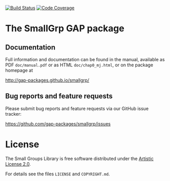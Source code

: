 [![Build Status](https://travis-ci.com/gap-packages/smallgrp.svg?branch=master)](https://travis-ci.com/gap-packages/smallgrp)
[![Code Coverage](https://codecov.io/github/gap-packages/smallgrp/coverage.svg?branch=master&token=)](https://codecov.io/gh/gap-packages/smallgrp)

# The SmallGrp GAP package



## Documentation

Full information and documentation can be found in the manual, available
as PDF `doc/manual.pdf` or as HTML `doc/chap0_mj.html`, or on the package
homepage at

  <http://gap-packages.github.io/smallgrp/>


## Bug reports and feature requests

Please submit bug reports and feature requests via our GitHub issue tracker:

  <https://github.com/gap-packages/smallgrp/issues>


# License

The Small Groups Library is free software distributed under
the [Artistic License 2.0](https://opensource.org/licenses/Artistic-2.0).

For details see the files `LICENSE` and `COPYRIGHT.md`.
